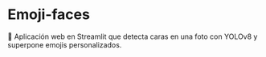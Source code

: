 # Emoji-faces
🎉 Aplicación web en Streamlit que detecta caras en una foto con YOLOv8 y superpone emojis personalizados.
